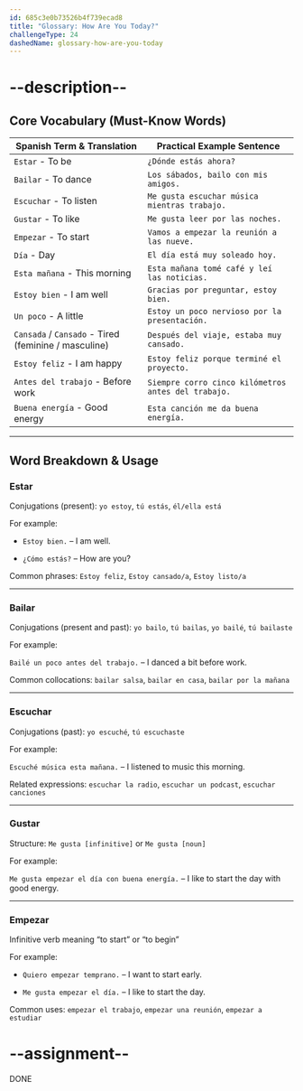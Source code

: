 ```yaml
---
id: 685c3e0b73526b4f739ecad8
title: "Glossary: How Are You Today?"
challengeType: 24
dashedName: glossary-how-are-you-today
---
```


# --description--

## Core Vocabulary (Must-Know Words)

| Spanish Term & Translation                         | Practical Example Sentence                           |
|-----------------------------------------------------|------------------------------------------------------|
| `Estar` - To be                                     | `¿Dónde estás ahora?`                                |
| `Bailar` - To dance                                 | `Los sábados, bailo con mis amigos.`                 |
| `Escuchar` - To listen                              | `Me gusta escuchar música mientras trabajo.`         |
| `Gustar` - To like                                  | `Me gusta leer por las noches.`                      |
| `Empezar` - To start                                | `Vamos a empezar la reunión a las nueve.`            |
| `Día` - Day                                         | `El día está muy soleado hoy.`                       |
| `Esta mañana` - This morning                        | `Esta mañana tomé café y leí las noticias.`          |
| `Estoy bien` - I am well                            | `Gracias por preguntar, estoy bien.`                 |
| `Un poco` - A little                                | `Estoy un poco nervioso por la presentación.`        |
| `Cansada` / `Cansado` - Tired (feminine / masculine)| `Después del viaje, estaba muy cansado.`             |
| `Estoy feliz` - I am happy                          | `Estoy feliz porque terminé el proyecto.`            |
| `Antes del trabajo` - Before work                   | `Siempre corro cinco kilómetros antes del trabajo.`  |
| `Buena energía` - Good energy                       | `Esta canción me da buena energía.`                  |

---

## Word Breakdown & Usage

### Estar

Conjugations (present):
`yo estoy`, `tú estás`, `él/ella está`

For example:

- `Estoy bien.` – I am well.

- `¿Cómo estás?` – How are you?

Common phrases:
`Estoy feliz`, `Estoy cansado/a`, `Estoy listo/a`

---

### Bailar

Conjugations (present and past):
`yo bailo`, `tú bailas`, `yo bailé`, `tú bailaste`

For example:

`Bailé un poco antes del trabajo.` – I danced a bit before work.

Common collocations:
`bailar salsa`, `bailar en casa`, `bailar por la mañana`

---

### Escuchar

Conjugations (past):
`yo escuché`, `tú escuchaste`

For example:

`Escuché música esta mañana.` – I listened to music this morning.

Related expressions:
`escuchar la radio`, `escuchar un podcast`, `escuchar canciones`

---

### Gustar

Structure:
`Me gusta [infinitive]` or `Me gusta [noun]`

For example:

`Me gusta empezar el día con buena energía.` – I like to start the day with good energy.

---

### Empezar

Infinitive verb meaning “to start” or “to begin”

For example:

- `Quiero empezar temprano.` – I want to start early.

- `Me gusta empezar el día.` – I like to start the day.

Common uses:
`empezar el trabajo`, `empezar una reunión`, `empezar a estudiar`

# --assignment--

DONE
